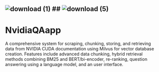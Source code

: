 ## ![download (1)](https://github.com/user-attachments/assets/f6c57ddc-2621-4d1f-b48e-9dd6666f85e5) ## ![download (5)](https://github.com/user-attachments/assets/636de63f-5fc6-47fc-9497-35ddfd0200ab)

# NvidiaQAapp
A comprehensive system for scraping, chunking, storing, and retrieving data from NVIDIA CUDA documentation using Milvus for vector database creation. Features include advanced data chunking, hybrid retrieval methods combining BM25 and BERT/bi-encoder, re-ranking, question answering using a language model, and an user interface.


